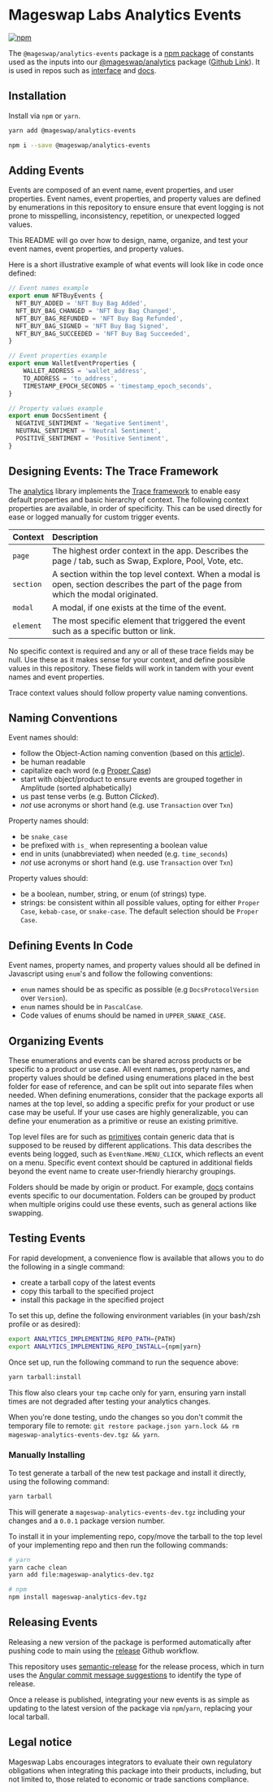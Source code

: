 # Mageswap Labs Analytics Events
[![npm](https://img.shields.io/npm/v/@mageswap/analytics-events)](https://www.npmjs.com/package/@mageswap/analytics-events)

The `@mageswap/analytics-events` package is a [npm package](https://www.npmjs.com/package/@mageswap/analytics-events) of constants used as the inputs into our [@mageswap/analytics](https://www.npmjs.com/package/@mageswap/analytics) package ([Github Link](https://github.com/Mageswap/analytics)). It is used in repos such as [interface](https://github.com/Mageswap/interface) and [docs](https://github.com/Mageswap/docs).

## Installation

Install via `npm` or `yarn`.

```bash
yarn add @mageswap/analytics-events
```

```bash
npm i --save @mageswap/analytics-events
```

## Adding Events

Events are composed of an event name, event properties, and user properties. Event names, event properties, and property values are defined by enumerations in this repository to ensure ensure that event logging is not prone to misspelling, inconsistency, repetition, or unexpected logged values.

This README will go over how to design, name, organize, and test your event names, event properties, and property values.

Here is a short illustrative example of what events will look like in code once defined:

```javascript
// Event names example
export enum NFTBuyEvents {
  NFT_BUY_ADDED = 'NFT Buy Bag Added',
  NFT_BUY_BAG_CHANGED = 'NFT Buy Bag Changed',
  NFT_BUY_BAG_REFUNDED = 'NFT Buy Bag Refunded',
  NFT_BUY_BAG_SIGNED = 'NFT Buy Bag Signed',
  NFT_BUY_BAG_SUCCEEDED = 'NFT Buy Bag Succeeded',
}

// Event properties example
export enum WalletEventProperties {
    WALLET_ADDRESS = 'wallet_address',
    TO_ADDRESS = 'to_address',
    TIMESTAMP_EPOCH_SECONDS = 'timestamp_epoch_seconds',
}

// Property values example
export enum DocsSentiment {
  NEGATIVE_SENTIMENT = 'Negative Sentiment',
  NEUTRAL_SENTIMENT = 'Neutral Sentiment',
  POSITIVE_SENTIMENT = 'Positive Sentiment',
}
```

## Designing Events: The Trace Framework

The [analytics](https://github.com/Mageswap/analytics) library implements the [Trace framework](https://slack.engineering/creating-a-react-analytics-logging-library/) to enable easy default properties and basic hierarchy of context. The following context properties are available, in order of specificity. This can be used directly for ease or logged manually for custom trigger events.

| Context     | Description                                                                                                                           |
| :---------  | :------------------------------------------------------------------------------------------------------------------------------------ |
| `page`      | The highest order context in the app. Describes the page / tab, such as Swap, Explore, Pool, Vote, etc.                               |
| `section`   | A section within the top level context. When a modal is open, section describes the part of the page from which the modal originated. |
| `modal`     | A modal, if one exists at the time of the event.                                                                                      |
| `element`   | The most specific element that triggered the event such as a specific button or link.                                                 |

No specific context is required and any or all of these trace fields may be null. Use these as it makes sense for your context, and define possible values in this repository. These fields will work in tandem with your event names and event properties.

Trace context values should follow property value naming conventions.

## Naming Conventions

Event names should:
- follow the Object-Action naming convention (based on this [article](https://segment.com/academy/collecting-data/naming-conventions-for-clean-data/)).
- be human readable
- capitalize each word (e.g [Proper Case](https://www.computerhope.com/jargon/p/proper-case.htm))
- start with object/product to ensure events are grouped together in Amplitude (sorted alphabetically)
- us past tense verbs (e.g. Button *Clicked*).
- *not* use acronyms or short hand (e.g. use `Transaction` over `Txn`)

Property names should:
- be `snake_case`
- be prefixed with `is_` when representing a boolean value
- end in units (unabbreviated) when needed (e.g. `time_seconds`)
- *not* use acronyms or short hand (e.g. use `Transaction` over `Txn`)

Property values should:
- be a boolean, number, string, or enum (of strings) type.
- strings: be consistent within all possible values, opting for either `Proper Case`, `kebab-case`,  or `snake-case`. The default selection should be `Proper Case`.

## Defining Events In Code

Event names, property names, and property values should all be defined in Javascript using `enum`'s and follow the following conventions:
- `enum` names should be as specific as possible (e.g `DocsProtocolVersion` over `Version`).
- `enum` names should be in `PascalCase`.
- Code values of enums should be named in `UPPER_SNAKE_CASE`.

## Organizing Events

These enumerations and events can be shared across products or be specific to a product or use case. All event names, property names, and property values should be defined using enumerations placed in the best folder for ease of reference, and can be split out into separate files when needed. When defining enumerations, consider that the package exports all names at the top level, so adding a specific prefix for your product or use case may be useful. If your use cases are highly generalizable, you can define your enumeration as a primitive or reuse an existing primitive.

Top level files are for such as [primitives](./src/primitives.ts) contain generic data that is supposed to be reused by different applications. This data describes the events being logged, such as `EventName.MENU_CLICK`, which reflects an event on a menu. Specific event context should be captured in additional fields beyond the event name to create user-friendly hierarchy groupings.

Folders should be made by origin or product. For example, [docs](./src/docs) contains events specific to our documentation. Folders can be grouped by product when multiple origins could use these events, such as general actions like swapping.

## Testing Events

For rapid development, a convenience flow is available that allows you to do the following in a single command:
- create a tarball copy of the latest events
- copy this tarball to the specified project
- install this package in the specified project

To set this up, define the following environment variables (in your bash/zsh profile or as desired):
```bash
export ANALYTICS_IMPLEMENTING_REPO_PATH={PATH}
export ANALYTICS_IMPLEMENTING_REPO_INSTALL={npm|yarn}
```
Once set up, run the following command to run the sequence above:

```bash
yarn tarball:install
```

This flow also clears your `tmp` cache only for yarn, ensuring yarn install times are not degraded after testing your analytics changes.

When you're done testing, undo the changes so you don't commit the temporary file to remote:
`git restore package.json yarn.lock && rm mageswap-analytics-events-dev.tgz && yarn`.

### Manually Installing

To test generate a tarball of the new test package and install it directly, using the following command:

```bash
yarn tarball
```

This will generate a `mageswap-analytics-events-dev.tgz` including your changes and a `0.0.1` package version number.

To install it in your implementing repo, copy/move the tarball to the top level of your implementing repo and then run the following commands:

```bash
# yarn
yarn cache clean
yarn add file:mageswap-analytics-dev.tgz

# npm
npm install mageswap-analytics-dev.tgz
```

## Releasing Events

Releasing a new version of the package is performed automatically after pushing code to main using the [release](/.github/workflows/release.yaml) Github workflow.

This repository uses [semantic-release](https://github.com/semantic-release/semantic-release) for the release process,
which in turn uses the [Angular commit message suggestions](https://github.com/angular/angular/blob/main/CONTRIBUTING.md) to identify the type of release.

Once a release is published, integrating your new events is as simple as updating to the latest version of the package via `npm`/`yarn`, replacing your local tarball.

## Legal notice

Mageswap Labs encourages integrators to evaluate their own regulatory obligations when integrating this package into their products, including, but not limited to, those related to economic or trade sanctions compliance.

